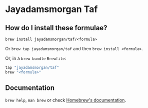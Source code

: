 # Jayadamsmorgan Taf

## How do I install these formulae?

`brew install jayadamsmorgan/taf/<formula>`

Or `brew tap jayadamsmorgan/taf` and then `brew install <formula>`.

Or, in a `brew bundle` `Brewfile`:

```ruby
tap "jayadamsmorgan/taf"
brew "<formula>"
```

## Documentation

`brew help`, `man brew` or check [Homebrew's documentation](https://docs.brew.sh).
